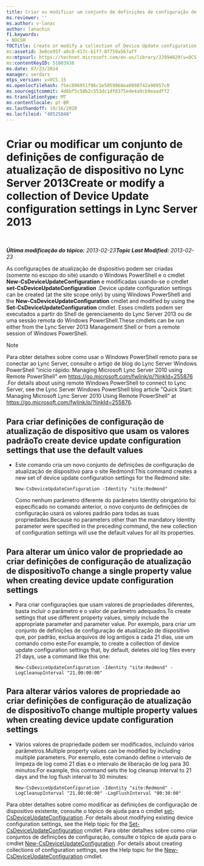 ```yaml
---
title: Criar ou modificar um conjunto de definições de configuração de atualização de dispositivo
ms.reviewer: ''
ms.author: v-lanac
author: lanachin
f1.keywords:
- NOCSH
TOCTitle: Create or modify a collection of Device Update configuration settings
ms:assetid: 3e8ce95f-a8c8-417c-b1f7-0f759a567aff
ms:mtpsurl: https://technet.microsoft.com/en-us/library/JJ994029(v=OCS.15)
ms:contentKeyID: 51803938
ms.date: 07/23/2014
manager: serdars
mtps_version: v=OCS.15
ms.openlocfilehash: f5ec896951f96c1e5059968ea0998742a90957c0
ms.sourcegitcommit: 4d6bf5c58b2c553dc1df8375ede4a9cb9eaadff2
ms.translationtype: MT
ms.contentlocale: pt-BR
ms.lasthandoff: 10/16/2020
ms.locfileid: "48525848"
---
```

# <a name="create-or-modify-a-collection-of-device-update-configuration-settings-in-lync-server-2013"></a><span data-ttu-id="ae998-102">Criar ou modificar um conjunto de definições de configuração de atualização de dispositivo no Lync Server 2013</span><span class="sxs-lookup"><span data-stu-id="ae998-102">Create or modify a collection of Device Update configuration settings in Lync Server 2013</span></span>

<div data-xmlns="http://www.w3.org/1999/xhtml">

<div class="topic" data-xmlns="http://www.w3.org/1999/xhtml" data-msxsl="urn:schemas-microsoft-com:xslt" data-cs="https://msdn.microsoft.com/">

<div data-asp="https://msdn2.microsoft.com/asp">



</div>

<div id="mainSection">

<div id="mainBody">

<span> </span>

<span data-ttu-id="ae998-103">_**Última modificação do tópico:** 2013-02-23_</span><span class="sxs-lookup"><span data-stu-id="ae998-103">_**Topic Last Modified:** 2013-02-23_</span></span>

<span data-ttu-id="ae998-104">As configurações de atualização de dispositivo podem ser criadas (somente no escopo do site) usando o Windows PowerShell e o cmdlet **New-CsDeviceUpdateConfiguration** e modificadas usando-se o cmdlet **set-CsDeviceUpdateConfiguration** .</span><span class="sxs-lookup"><span data-stu-id="ae998-104">Device update configuration settings can be created (at the site scope only) by using Windows PowerShell and the **New-CsDeviceUpdateConfiguration** cmdlet and modified by using the **Set-CsDeviceUpdateConfiguration** cmdlet.</span></span> <span data-ttu-id="ae998-105">Esses cmdlets podem ser executados a partir do Shell de gerenciamento do Lync Server 2013 ou de uma sessão remota do Windows PowerShell.</span><span class="sxs-lookup"><span data-stu-id="ae998-105">These cmdlets can be run either from the Lync Server 2013 Management Shell or from a remote session of Windows PowerShell.</span></span>

<div>


> [!NOTE]
> <span data-ttu-id="ae998-106">Para obter detalhes sobre como usar o Windows PowerShell remoto para se conectar ao Lync Server, consulte o artigo de blog do Lync Server Windows PowerShell "início rápido: Managing Microsoft Lync Server 2010 using Remote PowerShell" em <A href="https://go.microsoft.com/fwlink/p/?linkid=255876">https://go.microsoft.com/fwlink/p/?linkId=255876</A> .</span><span class="sxs-lookup"><span data-stu-id="ae998-106">For details about using remote Windows PowerShell to connect to Lync Server, see the Lync Server Windows PowerShell blog article "Quick Start: Managing Microsoft Lync Server 2010 Using Remote PowerShell" at <A href="https://go.microsoft.com/fwlink/p/?linkid=255876">https://go.microsoft.com/fwlink/p/?linkId=255876</A>.</span></span>



</div>

<div>


<div>

## <a name="to-create-device-update-configuration-settings-that-use-the-default-values"></a><span data-ttu-id="ae998-107">Para criar definições de configuração de atualização de dispositivo que usam os valores padrão</span><span class="sxs-lookup"><span data-stu-id="ae998-107">To create device update configuration settings that use the default values</span></span>

  - <span data-ttu-id="ae998-108">Este comando cria um novo conjunto de definições de configuração de atualização de dispositivo para o site Redmond:</span><span class="sxs-lookup"><span data-stu-id="ae998-108">This command creates a new set of device update configuration settings for the Redmond site:</span></span>
    
        New-CsDeviceUpdateConfiguration -Identity "site:Redmond"
    
    <span data-ttu-id="ae998-109">Como nenhum parâmetro diferente do parâmetro Identity obrigatório foi especificado no comando anterior, o novo conjunto de definições de configuração usará os valores padrão para todas as suas propriedades.</span><span class="sxs-lookup"><span data-stu-id="ae998-109">Because no parameters other than the mandatory Identity parameter were specified in the preceding command, the new collection of configuration settings will use the default values for all its properties.</span></span>

</div>

<div>

## <a name="to-change-a-single-property-value-when-creating-device-update-configuration-settings"></a><span data-ttu-id="ae998-110">Para alterar um único valor de propriedade ao criar definições de configuração de atualização de dispositivo</span><span class="sxs-lookup"><span data-stu-id="ae998-110">To change a single property value when creating device update configuration settings</span></span>

  - <span data-ttu-id="ae998-111">Para criar configurações que usam valores de propriedades diferentes, basta incluir o parâmetro e o valor de parâmetro adequados.</span><span class="sxs-lookup"><span data-stu-id="ae998-111">To create settings that use different property values, simply include the appropriate parameter and parameter value.</span></span> <span data-ttu-id="ae998-112">Por exemplo, para criar um conjunto de definições de configuração de atualização de dispositivo que, por padrão, exclua arquivos de log antigos a cada 21 dias, use um comando como este:</span><span class="sxs-lookup"><span data-stu-id="ae998-112">For example, to create a collection of device update configuration settings that, by default, deletes old log files every 21 days, use a command like this one:</span></span>
    
        New-CsDeviceUpdateConfiguration -Identity "site:Redmond" -LogCleanupInterval "21.00:00:00"

</div>

<div>

## <a name="to-change-multiple-property-values-when-creating-device-update-configuration-settings"></a><span data-ttu-id="ae998-113">Para alterar vários valores de propriedade ao criar definições de configuração de atualização de dispositivo</span><span class="sxs-lookup"><span data-stu-id="ae998-113">To change multiple property values when creating device update configuration settings</span></span>

  - <span data-ttu-id="ae998-114">Vários valores de propriedade podem ser modificados, incluindo vários parâmetros.</span><span class="sxs-lookup"><span data-stu-id="ae998-114">Multiple property values can be modified by including multiple parameters.</span></span> <span data-ttu-id="ae998-115">Por exemplo, este comando define o intervalo de limpeza de log como 21 dias e o intervalo de liberação de log para 30 minutos:</span><span class="sxs-lookup"><span data-stu-id="ae998-115">For example, this command sets the log cleanup interval to 21 days and the log flush interval to 30 minutes:</span></span>
    
        New-CsDeviceUpdateConfiguration -Identity "site:Redmond" -LogCleanupInterval "21.00:00:00" -LogFlushInterval "00:30:00"

</div>

<span data-ttu-id="ae998-116">Para obter detalhes sobre como modificar as definições de configuração de dispositivo existente, consulte o tópico de ajuda para o cmdlet [set-CsDeviceUpdateConfiguration](https://technet.microsoft.com/library/Gg398320(v=OCS.15)) .</span><span class="sxs-lookup"><span data-stu-id="ae998-116">For details about modifying existing device configuration settings, see the Help topic for the [Set-CsDeviceUpdateConfiguration](https://technet.microsoft.com/library/Gg398320(v=OCS.15)) cmdlet.</span></span> <span data-ttu-id="ae998-117">Para obter detalhes sobre como criar conjuntos de definições de configuração, consulte o tópico de ajuda para o cmdlet [New-CsDeviceUpdateConfiguration](https://technet.microsoft.com/library/Gg425761(v=OCS.15)) .</span><span class="sxs-lookup"><span data-stu-id="ae998-117">For details about creating collections of configuration settings, see the Help topic for the [New-CsDeviceUpdateConfiguration](https://technet.microsoft.com/library/Gg425761(v=OCS.15)) cmdlet.</span></span>

</div>

</div>

<span> </span>

</div>

</div>

</div>

